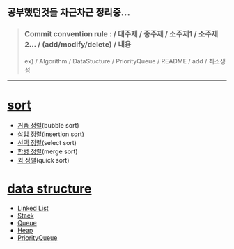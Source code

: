 공부했던것들 차근차근 정리중...        
---------------------------------------
> ### Commit convention rule : / 대주제 / 중주제 / 소주제1 / 소주제2... / (add/modify/delete) / 내용
> ex) / Algorithm / DataStucture / PriorityQueue / README / add / 최소생성
--------------------------------------- 

  
# [sort](https://github.com/thdrlcks784/Algorithm/tree/main/sort)
  * [거품 정렬](https://github.com/thdrlcks784/Algorithm/tree/main/sort/bubble_sort)(bubble sort)  
  * [삽입 정렬](https://github.com/thdrlcks784/Algorithm/tree/main/sort/insertion_sort)(insertion sort)  
  * [선택 정렬](https://github.com/thdrlcks784/Algorithm/tree/main/sort/select_sort)(select sort)  
  * [합병 정렬](https://github.com/thdrlcks784/Algorithm/tree/main/sort/merge_sort)(merge sort)  
  * [퀵 정렬](https://github.com/thdrlcks784/Algorithm/tree/main/sort/quick_sort)(quick sort)  
# [data structure](https://github.com/thdrlcks784/Algorithm/tree/main/data_structure)  
  * [Linked List](https://github.com/thdrlcks784/Algorithm/tree/main/data_structure/Linked_List)
  * [Stack](https://github.com/thdrlcks784/Algorithm/tree/main/data_structure/Stack)
  * [Queue](https://github.com/thdrlcks784/Algorithm/tree/main/data_structure/Queue)
  * [Heap](https://github.com/thdrlcks784/Algorithm/tree/main/data_structure/Heap)
  * [PriorityQueue](https://github.com/thdrlcks784/Algorithm/tree/main/data_structure/Priority_Queue)

